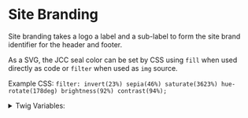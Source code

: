 <!-- This is the general documentation layout. Add or remove any sections as needed, but try to stay consistent across components. -->

# Site Branding

Site branding takes a logo a label and a sub-label to form the site brand identifier for the header and footer.

As a SVG, the JCC seal color can be set by CSS using `fill` when used directly as code or `filter` when used as `img` source.

Example CSS:
`filter: invert(23%) sepia(46%) saturate(3623%) hue-rotate(178deg) brightness(92%) contrast(94%);`

<details>
  <summary>Twig Variables:</summary>

  ```
  logo: logo,
  url: "/",
  label: "California Courts",
  sub_label: "Language Access",
  ```
</details>
